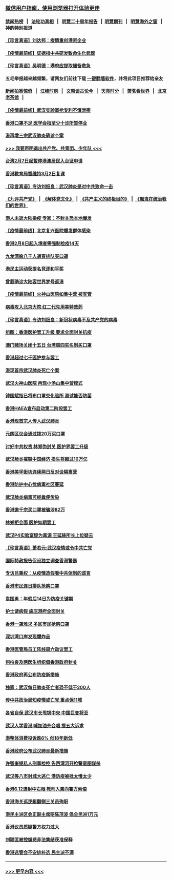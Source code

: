 ### [微信用户指南，使用浏览器打开体验更佳](https://github.com/gfw-breaker/banned-news1/blob/master/indexes/wechat-guide.md?t=0)
#### [禁闻热榜](热点新闻.md?t=0)  &nbsp;&nbsp;|&nbsp;&nbsp; [法轮功真相](https://github.com/gfw-breaker/truth/blob/master/README.md?t=0) &nbsp;&nbsp;|&nbsp;&nbsp; [明慧二十周年报告](https://github.com/gfw-breaker/mh-reports/blob/master/README.md?t=0) &nbsp;&nbsp;|&nbsp;&nbsp;[明慧期刊](https://github.com/gfw-breaker/mh-qikan) &nbsp;&nbsp;|&nbsp;&nbsp; [明慧海外之窗](https://github.com/gfw-breaker/mh-news/blob/master/README.md?t=0) &nbsp;&nbsp;|&nbsp;&nbsp; [神韵特别报道](https://github.com/gfw-breaker/mh-news/blob/master/shenyun.md?t=0)
#### [【珍言真语】刘达邦：疫情重创港资企业](../pages/nsc415/n11854274.md?t=02091411) 
#### [【疫情最前线】证据指中共研发致命生化武器](../pages/nsc415/n11853087.md?t=02091411) 
#### [【珍言真语】吴明德：港府应提取储备救急](../pages/nsc415/n11852734.md?t=02091411) 
#### 五毛举报越来越频繁，请网友们前往下载 [一键翻墙软件](https://github.com/gfw-breaker/ssr-accounts)，并将此项目推荐给亲友
#### [新闻拍案惊奇](https://github.com/gfw-breaker/banned-news1/blob/master/pages/link4.md) &nbsp;&nbsp;|&nbsp;&nbsp; [江峰时刻](https://github.com/gfw-breaker/banned-news1/blob/master/pages/link4.md) &nbsp;&nbsp;|&nbsp;&nbsp; [文昭谈古论今](https://github.com/gfw-breaker/banned-news1/blob/master/pages/link4.md) &nbsp;&nbsp;|&nbsp;&nbsp; [天亮时分](https://github.com/gfw-breaker/banned-news1/blob/master/pages/link4.md) &nbsp;&nbsp;|&nbsp;&nbsp; [萧茗看世界](https://github.com/gfw-breaker/banned-news1/blob/master/pages/link4.md) &nbsp;&nbsp;|&nbsp;&nbsp; [北京老茶馆](https://github.com/gfw-breaker/banned-news1/blob/master/pages/link4.md) &nbsp;&nbsp;|&nbsp;&nbsp; 
#### [【疫情最前线】武汉实验室抢专利不慎泄密](../pages/nsc415/n11850310.md?t=02091411) 
#### [香港口罩不足 医学会指至少十诊所暂停业](../pages/nsc415/n11850301.md?t=02091411) 
#### [港再增三宗武汉肺炎确诊个案](../pages/nsc415/n11850328.md?t=02091411) 
#### [>>> 我要声明退出共产党、共青团、少年队 <<<](https://github.com/begood0513/goodnews/blob/master/quit/letter.md) 
#### [台湾2月7日起暂停港澳居民入台证申请](../pages/nsc415/n11850304.md?t=02091411) 
#### [香港教育局暂维持3月2日复课](../pages/nsc415/n11850260.md?t=02091411) 
#### [【珍言真语】专访刘细良：武汉肺炎是对中共致命一击](../pages/nsc415/n11849934.md?t=02091411) 
#### [《九评共产党》](https://github.com/begood0513/9ping.md/blob/master/README.md) &nbsp;|&nbsp; [《解体党文化》](../../../../jtdwh.md/blob/master/README.md)  &nbsp;|&nbsp; [《共产主义的终极目的》](../../../../gczydzjmd.md/blob/master/README.md) &nbsp;|&nbsp; [《魔鬼在统治我们的世界》](../../../../mgztzwmdsj.md/blob/master/README.md) 
#### [港人未返大陆染疫 专家：不封关恐本地爆发](../pages/nsc415/n11848021.md?t=02091411) 
#### [【疫情最前线】北京复兴医院爆发群体感染](../pages/nsc415/n11847626.md?t=02091411) 
#### [香港2月8日起入境者需强制检疫14天](../pages/nsc415/n11847658.md?t=02091411) 
#### [九龙湾逾八千人通宵排队买口罩](../pages/nsc415/n11847647.md?t=02091411) 
#### [港民主运动获提名竞逐和平奖](../pages/nsc415/n11847633.md?t=02091411) 
#### [曾载确诊大陆客世界梦号返港](../pages/nsc415/n11847608.md?t=02091411) 
#### [【疫情最前线】火神山医院如集中营 被军管](../pages/nsc415/n11847524.md?t=02091411) 
#### [病毒攻入北京大院 红二代先用美特效药](../pages/nsc415/n11847427.md?t=02091411) 
#### [【珍言真语】专访刘细良：新冠状病毒不及共产党的病毒](../pages/nsc415/n11847164.md?t=02091411) 
#### [组图：香港医护罢工升级 要求全面封关抗疫](../pages/nsc415/n11844107.md?t=02091411) 
#### [澳门赌场关闭十五日 台湾周四实名制买口罩](../pages/nsc415/n11845083.md?t=02091411) 
#### [香港超过七千医护参与罢工](../pages/nsc415/n11845051.md?t=02091411) 
#### [港现首宗武汉肺炎死亡个案](../pages/nsc415/n11844998.md?t=02091411) 
#### [武汉火神山医院 再现小汤山集中营模式](../pages/nsc415/n11844763.md?t=02091411) 
#### [钟国斌指已将布口罩交化验所 测试能否防菌](../pages/nsc415/n11842783.md?t=02091411) 
#### [香港HAEA宣布启动第二阶段罢工](../pages/nsc415/n11842723.md?t=02091411) 
#### [香港现首宗人传人武汉肺炎](../pages/nsc415/n11842766.md?t=02091411) 
#### [元朗区议会通过拨20万买口罩](../pages/nsc415/n11842754.md?t=02091411) 
#### [讨好中共权贵 林郑伪封关 医护界罢工升级](../pages/nsc415/n11842359.md?t=02091411) 
#### [武汉肺炎摧毁中国经济 损失将超过16万亿](../pages/nsc415/n11839723.md?t=02091411) 
#### [香港美孚街坊连续两日反对设隔离营](../pages/nsc415/n11839962.md?t=02091411) 
#### [香港防护中心忧病毒社区蔓延](../pages/nsc415/n11839933.md?t=02091411) 
#### [武汉肺炎病毒可经粪便传染](../pages/nsc415/n11839939.md?t=02091411) 
#### [香港逾千宗买口罩被骗涉82万](../pages/nsc415/n11839914.md?t=02091411) 
#### [林郑拒会面 医护如期罢工](../pages/nsc415/n11839892.md?t=02091411) 
#### [武汉P4实验室疑为毒源 王延轶所长上位疑云](../pages/nsc415/n11835543.md?t=02091411) 
#### [【珍言真语】萧若元:武汉疫情或令中共亡党](../pages/nsc415/n11829394.md?t=02091411) 
#### [国际特赦报告促设独立调查香港警暴](../pages/nsc415/n11833845.md?t=02091411) 
#### [专访吕秉权：从疫情造假看中共体制的谎言](../pages/nsc415/n11833813.md?t=02091411) 
#### [香港市民连日排队抢购口罩](../pages/nsc415/n11833794.md?t=02091411) 
#### [袁国勇：年假后14日为防疫关键期](../pages/nsc415/n11831088.md?t=02091411) 
#### [护士请病假 施压港府全面封关](../pages/nsc415/n11831030.md?t=02091411) 
#### [香港一罩难求 多区市民抢购口罩](../pages/nsc415/n11831002.md?t=02091411) 
#### [深圳湾口岸发现爆炸品](../pages/nsc415/n11828802.md?t=02091411) 
#### [香港医管局员工阵线周六动议罢工](../pages/nsc415/n11828762.md?t=02091411) 
#### [何柏良及两医生组织倡香港政府封关](../pages/nsc415/n11828749.md?t=02091411) 
#### [香港政府再公布防疫新措施](../pages/nsc415/n11828716.md?t=02091411) 
#### [独家：武汉每日肺炎死亡者恐不低于200人](../pages/nsc415/n11828240.md?t=02091411) 
#### [传中共政治局知疫情或亡党 重点保11城](../pages/nsc415/n11828145.md?t=02091411) 
#### [各省自保 武汉市长甩锅中央 中国巨变将至](../pages/nsc415/n11828021.md?t=02091411) 
#### [武汉人学香港 喊加油齐合唱 提五大诉求](../pages/nsc415/n11827046.md?t=02091411) 
#### [港整体消费投诉跌6% 创18年新低](../pages/nsc415/n11817280.md?t=02091411) 
#### [香港政府公布武汉肺炎最新措施](../pages/nsc415/n11817152.md?t=02091411) 
#### [许智峯提私人刑事检控 告西湾河开枪警意图谋杀](../pages/nsc415/n11817132.md?t=02091411) 
#### [武汉等八市封城大逃亡 港防疫被批太慢太少](../pages/nsc415/n11817058.md?t=02091411) 
#### [香港6.12遭射中右眼 教师入禀向警方索偿](../pages/nsc415/n11814678.md?t=02091411) 
#### [香港海关巡逻艇翻侧三关员殉职](../pages/nsc415/n11814604.md?t=02091411) 
#### [港民主派区会正副主席晤陈茂波 倡全民派1万元](../pages/nsc415/n11814582.md?t=02091411) 
#### [香港议员质疑警方权力过大](../pages/nsc415/n11814560.md?t=02091411) 
#### [刘颕匡被控煽惑非法集结获准保释](../pages/nsc415/n11811727.md?t=02091411) 
#### [香港选管会不安排补选 民主派不满](../pages/nsc415/n11811691.md?t=02091411) 

----
#### [ >>> 更早内容 <<< ](../indexes/nsc415-earlier.md)
